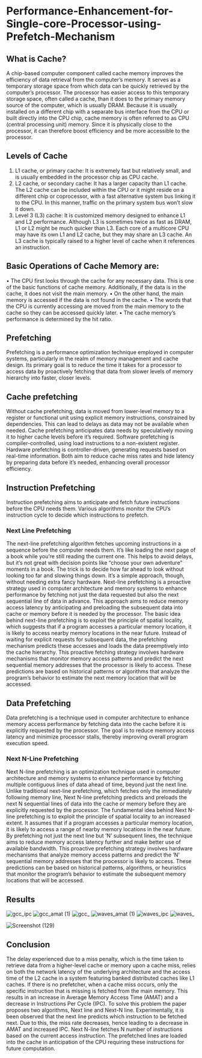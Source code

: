 # Performance-Enhancement-for-Single-core-Processor-using-Prefetch-Mechanism
## What is Cache?
A chip-based computer component called cache memory improves the efficiency of
data retrieval from the computer’s memory. It serves as a temporary storage space from
which data can be quickly retrieved by the computer’s processor. The processor has easier
access to this temporary storage space, often called a cache, than it does to the primary
memory source of the computer, which is usually DRAM. Because it is usually installed on
a different chip with a separate bus interface from the CPU or built directly into the CPU
chip, cache memory is often referred to as CPU (central processing unit) memory. Since it
is physically close to the processor, it can therefore boost efficiency and be more accessible
to the processor.
## Levels of Cache
1. L1 cache, or primary cache: It is extremely fast but relatively small, and is usually
embedded in the processor chip as CPU cache.
2. L2 cache, or secondary cache: It has a larger capacity than L1 cache. The
L2 cache can be included within the CPU or it might reside on a different chip or
coprocessor, with a fast alternative system bus linking it to the CPU. In this manner,
traffic on the primary system bus won’t slow it down.
3. Level 3 (L3) cache: It is customized memory designed to enhance L1 and L2
performance. Although L3 is sometimes twice as fast as DRAM, L1 or L2 might be
much quicker than L3. Each core of a multicore CPU may have its own L1 and L2
cache, but they may share an L3 cache. An L3 cache is typically raised to a higher
level of cache when it references an instruction.
## Basic Operations of Cache Memory are:
• The CPU first looks through the cache for any necessary data. This is one of the
basic functions of cache memory. Additionally, if the data is in the cache, it does not
visit the main memory.
• On the other hand, the main memory is accessed if the data is not found in the cache.
• The words that the CPU is currently accessing are moved from the main memory to
the cache so they can be accessed quickly later.
• The cache memory’s performance is determined by the hit ratio.
## Prefetching
Prefetching is a performance optimization technique employed in computer systems,
particularly in the realm of memory management and cache design. Its primary goal is to
reduce the time it takes for a processor to access data by proactively fetching that data
from slower levels of memory hierarchy into faster, closer levels.
## Cache prefetching
Without cache prefetching, data is moved from lower-level memory to a register or
functional unit using explicit memory instructions, constrained by dependencies. This can
lead to delays as data may not be available when needed. Cache prefetching anticipates
data needs by speculatively moving it to higher cache levels before it’s required. Software
prefetching is compiler-controlled, using load instructions to a non-existent register. Hardware prefetching is controller-driven, generating requests based on real-time information. Both aim to reduce cache miss rates and hide latency by preparing data before it’s needed, enhancing overall processor efficiency.
## Instruction Prefetching
Instruction prefetching aims to anticipate and fetch future instructions before the
CPU needs them. Various algorithms monitor the CPU’s instruction cycle to decide which
instructions to prefetch.
### Next Line Prefetching
The next-line prefetching algorithm fetches upcoming instructions in a sequence before
the computer needs them. It’s like loading the next page of a book while you’re still reading
the current one. This helps to avoid delays, but it’s not great with decision points like
“choose your own adventure” moments in a book. The trick is to decide how far ahead
to look without looking too far and slowing things down. It’s a simple approach, though,
without needing extra fancy hardware.
Next-line prefetching is a proactive strategy used in computer architecture and memory systems to enhance performance by fetching not just the data requested but also the
next sequential line of data in advance. This approach aims to reduce memory access latency by anticipating and preloading the subsequent data into cache or memory before it is needed by the processor. The basic idea behind next-line prefetching is to exploit the principle of spatial locality, which suggests that if a program accesses a particular memory location, it is likely to access nearby memory locations in the near future. Instead of waiting for explicit requests for
subsequent data, the prefetching mechanism predicts these accesses and loads the data preemptively into the cache hierarchy. This proactive fetching strategy involves hardware mechanisms that monitor memory access patterns and predict the next sequential memory addresses that the processor is likely
to access. These predictions are based on historical patterns or algorithms that analyze the program’s behavior to estimate the next memory location that will be accessed.
## Data Prefetching
Data prefetching is a technique used in computer architecture to enhance memory
access performance by fetching data into the cache before it is explicitly requested by the
processor. The goal is to reduce memory access latency and minimize processor stalls,
thereby improving overall program execution speed.
### Next N-Line Prefetching

Next N-line prefetching is an optimization technique used in computer architecture
and memory systems to enhance performance by fetching multiple contiguous lines of data
ahead of time, beyond just the next line. Unlike traditional next-line prefetching, which
fetches only the immediately following memory line, Next N-line prefetching predicts and
preloads the next N sequential lines of data into the cache or memory before they are explicitly requested by the processor.
The fundamental idea behind Next N-line prefetching is to exploit the principle of spatial locality to an increased extent. It assumes that if a program accesses a particular memory location, it is likely to access a range of nearby memory locations in the near future. By prefetching not just the next line but ’N’ subsequent lines, the technique aims to reduce memory access latency further and make better use of available bandwidth. This proactive prefetching strategy involves hardware mechanisms that analyze memory access patterns and predict the ’N’ sequential memory addresses that the processor is likely to
access. These predictions can be based on historical patterns, algorithms, or heuristics that monitor the program’s behavior to estimate the subsequent memory locations that will be accessed.
## Results
![gcc_ipc](https://github.com/HARSHITHA123-TECH/Performance-Enhancement-for-Single-core-Processor-using-Prefetch-Mechanism/assets/83593454/b701f7bb-c829-4657-a6c9-82f49291fbef)
![gcc_amat (1)](https://github.com/HARSHITHA123-TECH/Performance-Enhancement-for-Single-core-Processor-using-Prefetch-Mechanism/assets/83593454/a6868bdd-807c-483c-a809-907d10f96871)
![gcc_](https://github.com/HARSHITHA123-TECH/Performance-Enhancement-for-Single-core-Processor-using-Prefetch-Mechanism/assets/83593454/d924cc07-00b6-4251-8aa2-3941abf55589)
![waves_amat (1)](https://github.com/HARSHITHA123-TECH/Performance-Enhancement-for-Single-core-Processor-using-Prefetch-Mechanism/assets/83593454/71da52ce-9c63-4576-803d-7f24b3210aa1)
![waves_ipc](https://github.com/HARSHITHA123-TECH/Performance-Enhancement-for-Single-core-Processor-using-Prefetch-Mechanism/assets/83593454/cb34a7ab-663b-493f-a717-6eb49f03242d)
![waves_](https://github.com/HARSHITHA123-TECH/Performance-Enhancement-for-Single-core-Processor-using-Prefetch-Mechanism/assets/83593454/7125265f-3cfb-46c0-8350-7b16f7c77da0)

![Screenshot (129)](https://github.com/HARSHITHA123-TECH/Performance-Enhancement-for-Single-core-Processor-using-Prefetch-Mechanism/assets/83593454/ea36ef49-20b7-4dfe-babf-65c391dc85fe)
## Conclusion
The delay experienced due to a miss penalty, which is the time taken to retrieve data
from a higher-level cache or memory upon a cache miss, relies on both the network latency
of the underlying architecture and the access time of the L2 cache in a system featuring
banked distributed caches like L1 caches. If there is no prefetcher, when a cache miss occurs,
only the specific instruction that is missing is fetched from the main memory. This results
in an increase in Average Memory Access Time (AMAT) and a decrease in Instructions Per
Cycle (IPC).
To solve this problem the paper proposes two algorithms, Next line and Next-N line.
Experimentally, it is been observed that the next line predicts which instruction to be
fetched next. Due to this, the miss rate decreases, hence leading to a decrease in AMAT
and increased IPC. Next N-line fetches N number of instructions based on the current
access instruction. The prefetched lines are loaded into the cache in anticipation of the
CPU requiring these instructions for future computation.
